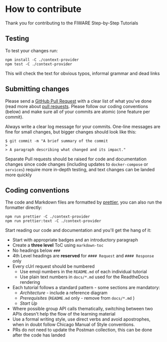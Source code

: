 # How to contribute

Thank you for contributing to the FIWARE Step-by-Step Tutorials

## Testing

To test your changes run:

```console
npm install -C ./context-provider
npm test -C ./context-provider
```

This will check the text for obvious typos, informal grammar and dead links

## Submitting changes

Please send a
[GitHub Pull Request](https://github.com/FIWARE/tutorials.Step-by-Step/pull/new/master)
with a clear list of what you've done (read more about
[pull requests](https://help.github.com/en/articles/about-pull-requests). Please
follow our coding conventions (below) and make sure all of your commits are
atomic (one feature per commit).

Always write a clear log message for your commits. One-line messages are fine
for small changes, but bigger changes should look like this:

```console
$ git commit -m "A brief summary of the commit
>
> A paragraph describing what changed and its impact."
```

Separate Pull requests should be raised for code and documentation changes since
code changes (including updates to `docker-compose` or `services`) require more
in-depth testing, and text changes can be landed more quickly

## Coding conventions

The code and Markdown files are formatted by [prettier](https://prettier.io),
you can also run the formatter directly:

```console
npm run prettier -C ./context-provider
npm run prettier:text -C ./context-provider
```

Start reading our code and documentation and you'll get the hang of it:

-   Start with appropriate badges and an introductory paragraph
-   Create a **three level** ToC using `markdown-toc`
-   No headings below `###`
-   4th Level headings are **reserved** for `#### Request` and `#### Response`
    only
-   Every cUrl request should be numbered
    -   Use emoji numbers in the `README.md` of each individual tutorial
    -   Use plain text numbers in `docs/*.md` used for the ReadtheDocs rendering
-   Each tutorial follows a standard pattern - some sections are mandatory:
    -   _Architecture_ - include a reference diagram
    -   _Prerequisites_ (`README.md` only - remove from `docs/*.md` )
    -   _Start Up_
-   Where possible group API calls thematically, switching between two APIs
    doesn't help the flow of the learning material
-   Use a formal writing style, use direct verbs and avoid apostrophes, when in
    doubt follow Chicago Manual of Style conventions.
-   PRs do not need to update the Postman collection, this can be done after the
    code has landed
